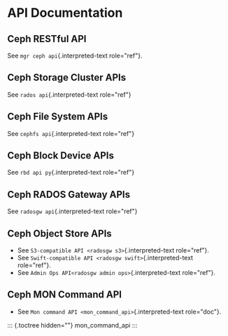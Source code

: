 # API Documentation

## Ceph RESTful API

See `mgr ceph api`{.interpreted-text role="ref"}.

## Ceph Storage Cluster APIs

See `rados api`{.interpreted-text role="ref"}

## Ceph File System APIs

See `cephfs api`{.interpreted-text role="ref"}

## Ceph Block Device APIs

See `rbd api py`{.interpreted-text role="ref"}

## Ceph RADOS Gateway APIs

See `radosgw api`{.interpreted-text role="ref"}

## Ceph Object Store APIs

-   See `S3-compatible API <radosgw s3>`{.interpreted-text role="ref"}.
-   See `Swift-compatible API <radosgw swift>`{.interpreted-text
    role="ref"}.
-   See `Admin Ops API<radosgw admin ops>`{.interpreted-text
    role="ref"}.

## Ceph MON Command API

-   See `Mon command API <mon_command_api>`{.interpreted-text
    role="doc"}.

::: {.toctree hidden=""}
mon_command_api
:::
